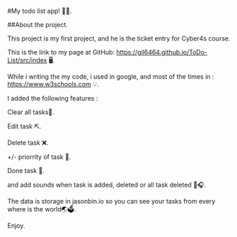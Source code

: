 #My todo list app! 📜🥳.

##About the project.

This project is my first project, and he is the ticket entry for Cyber4s course.

This is the link to my page at GitHub: https://gil6464.github.io/ToDo-List/src/index 🖥️.

While i writing the my code, i used in google, and most of the times in : https://www.w3schools.com 💡.

I added the following  features : 

Clear all tasks📂.

Edit task ⛏️.

Delete task ❌.

+/- priorrity of task 🧮.

Done task 🎊.

and add sounds when task is added, deleted or all task deleted 🎷🎧.

The data is storage in jasonbin.io so you can see your tasks from every where is the world🌏🗳️.

Enjoy.
